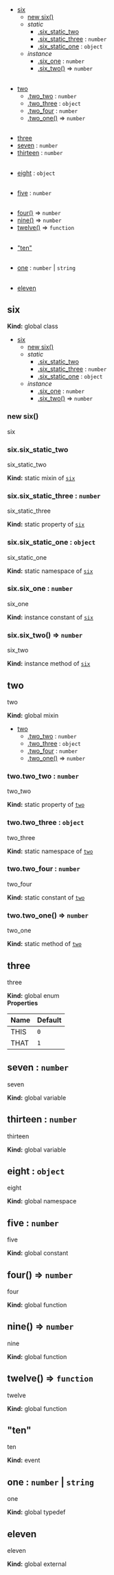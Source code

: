 ## 
* [six](#six)
  * [new six()](#new_six_new)
  * _static_
    * [.six_static_two](#six.six_static_two)
    * [.six_static_three](#six.six_static_three) : <code>number</code>
    * [.six_static_one](#six.six_static_one) : <code>object</code>
  * _instance_
    * [.six_one](#six+six_one) : <code>number</code>
    * [.six_two()](#six+six_two) ⇒ <code>number</code>
## 
* [two](#two)
  * [.two_two](#two.two_two) : <code>number</code>
  * [.two_three](#two.two_three) : <code>object</code>
  * [.two_four](#two.two_four) : <code>number</code>
  * [.two_one()](#two.two_one) ⇒ <code>number</code>
## 
* [three](#three)
* [seven](#seven) : <code>number</code>
* [thirteen](#thirteen) : <code>number</code>
## 
* [eight](#eight) : <code>object</code>
## 
* [five](#five) : <code>number</code>
## 
* [four()](#four) ⇒ <code>number</code>
* [nine()](#nine) ⇒ <code>number</code>
* [twelve()](#twelve) ⇒ <code>function</code>
## 
* ["ten"](#event_ten)
## 
* [one](#one) : <code>number</code> &#124; <code>string</code>
## 
* [eleven](#external_eleven)
<a name="six"></a>
## six
**Kind:** global class  

* [six](#six)
  * [new six()](#new_six_new)
  * _static_
    * [.six_static_two](#six.six_static_two)
    * [.six_static_three](#six.six_static_three) : <code>number</code>
    * [.six_static_one](#six.six_static_one) : <code>object</code>
  * _instance_
    * [.six_one](#six+six_one) : <code>number</code>
    * [.six_two()](#six+six_two) ⇒ <code>number</code>

<a name="new_six_new"></a>
### new six()
six

<a name="six.six_static_two"></a>
### six.six_static_two
six_static_two

**Kind:** static mixin of <code>[six](#six)</code>  
<a name="six.six_static_three"></a>
### six.six_static_three : <code>number</code>
six_static_three

**Kind:** static property of <code>[six](#six)</code>  
<a name="six.six_static_one"></a>
### six.six_static_one : <code>object</code>
six_static_one

**Kind:** static namespace of <code>[six](#six)</code>  
<a name="six+six_one"></a>
### six.six_one : <code>number</code>
six_one

**Kind:** instance constant of <code>[six](#six)</code>  
<a name="six+six_two"></a>
### six.six_two() ⇒ <code>number</code>
six_two

**Kind:** instance method of <code>[six](#six)</code>  
<a name="two"></a>
## two
two

**Kind:** global mixin  

* [two](#two)
  * [.two_two](#two.two_two) : <code>number</code>
  * [.two_three](#two.two_three) : <code>object</code>
  * [.two_four](#two.two_four) : <code>number</code>
  * [.two_one()](#two.two_one) ⇒ <code>number</code>

<a name="two.two_two"></a>
### two.two_two : <code>number</code>
two_two

**Kind:** static property of <code>[two](#two)</code>  
<a name="two.two_three"></a>
### two.two_three : <code>object</code>
two_three

**Kind:** static namespace of <code>[two](#two)</code>  
<a name="two.two_four"></a>
### two.two_four : <code>number</code>
two_four

**Kind:** static constant of <code>[two](#two)</code>  
<a name="two.two_one"></a>
### two.two_one() ⇒ <code>number</code>
two_one

**Kind:** static method of <code>[two](#two)</code>  
<a name="three"></a>
## three
three

**Kind:** global enum  
**Properties**

| Name | Default |
| --- | --- |
| THIS | <code>0</code> | 
| THAT | <code>1</code> | 

<a name="seven"></a>
## seven : <code>number</code>
seven

**Kind:** global variable  
<a name="thirteen"></a>
## thirteen : <code>number</code>
thirteen

**Kind:** global variable  
<a name="eight"></a>
## eight : <code>object</code>
eight

**Kind:** global namespace  
<a name="five"></a>
## five : <code>number</code>
five

**Kind:** global constant  
<a name="four"></a>
## four() ⇒ <code>number</code>
four

**Kind:** global function  
<a name="nine"></a>
## nine() ⇒ <code>number</code>
nine

**Kind:** global function  
<a name="twelve"></a>
## twelve() ⇒ <code>function</code>
twelve

**Kind:** global function  
<a name="event_ten"></a>
## "ten"
ten

**Kind:** event  
<a name="one"></a>
## one : <code>number</code> &#124; <code>string</code>
one

**Kind:** global typedef  
<a name="external_eleven"></a>
## eleven
eleven

**Kind:** global external  
